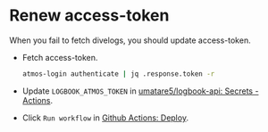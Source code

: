 # Renew access-token

When you fail to fetch divelogs, you should update access-token.

- Fetch access-token.

  ```bash
  atmos-login authenticate | jq .response.token -r
  ```

- Update `LOGBOOK_ATMOS_TOKEN` in [umatare5/logbook-api: Secrets - Actions](https://github.com/umatare5/logbook-api/settings/secrets/actions).

- Click `Run workflow` in [Github Actions: Deploy](https://github.com/umatare5/logbook-api/actions/workflows/deploy.yml).
